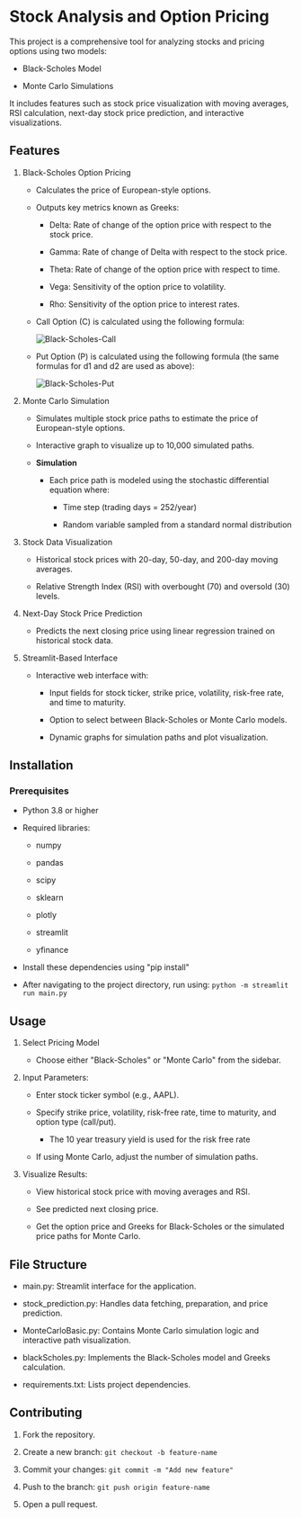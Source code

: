 # Stock Analysis and Option Pricing

This project is a comprehensive tool for analyzing stocks and pricing options using two models:

- Black-Scholes Model

- Monte Carlo Simulations

It includes features such as stock price visualization with moving averages, RSI calculation, next-day stock price prediction, and interactive visualizations.

## Features

1. Black-Scholes Option Pricing

    - Calculates the price of European-style options.
  
    - Outputs key metrics known as Greeks:
  
      - Delta: Rate of change of the option price with respect to the stock price.
  
      - Gamma: Rate of change of Delta with respect to the stock price.
  
      - Theta: Rate of change of the option price with respect to time.
  
      - Vega: Sensitivity of the option price to volatility.
  
      - Rho: Sensitivity of the option price to interest rates.
     
    - Call Option (C) is calculated using the following formula:
  
      
       ![Black-Scholes-Call](https://miro.medium.com/max/904/1*82ZaRKWa3gUCCdTrZGeUlQ.png)


    - Put Option (P) is calculated using the following formula (the same formulas for d1 and d2 are used as above):


      ![Black-Scholes-Put](https://github.com/TFSM00/Black-Scholes-Calculator/raw/main/put-formula.jpg)


2. Monte Carlo Simulation

     - Simulates multiple stock price paths to estimate the price of European-style options.
     
     - Interactive graph to visualize up to 10,000 simulated paths.
  
     - **Simulation**
  
         - Each price path is modeled using the stochastic differential equation where:
           
            - Time step (trading days = 252/year)
  
           - Random variable sampled from a standard normal distribution
          

3. Stock Data Visualization

   - Historical stock prices with 20-day, 50-day, and 200-day moving averages.
   
   - Relative Strength Index (RSI) with overbought (70) and oversold (30) levels.


4. Next-Day Stock Price Prediction

   - Predicts the next closing price using linear regression trained on historical stock data.


5. Streamlit-Based Interface

   - Interactive web interface with:

       - Input fields for stock ticker, strike price, volatility, risk-free rate, and time to maturity.
       
       - Option to select between Black-Scholes or Monte Carlo models.
       
       - Dynamic graphs for simulation paths and plot visualization.
    

## Installation

### Prerequisites

  - Python 3.8 or higher

  - Required libraries:

      - numpy

      - pandas

      - scipy

      - sklearn

      - plotly

      - streamlit

      - yfinance
   
  - Install these dependencies using "pip install"

  - After navigating to the project directory, run using: `python -m streamlit run main.py`


## Usage

1. Select Pricing Model

   - Choose either "Black-Scholes" or "Monte Carlo" from the sidebar.

2. Input Parameters:

   - Enter stock ticker symbol (e.g., AAPL).
  
   - Specify strike price, volatility, risk-free rate, time to maturity, and option type (call/put).
  
       - The 10 year treasury yield is used for the risk free rate
    
   - If using Monte Carlo, adjust the number of simulation paths.

3. Visualize Results:

   - View historical stock price with moving averages and RSI.
  
   - See predicted next closing price.
  
   - Get the option price and Greeks for Black-Scholes or the simulated price paths for Monte Carlo.


## File Structure

  - main.py: Streamlit interface for the application.

  - stock_prediction.py: Handles data fetching, preparation, and price prediction.

  - MonteCarloBasic.py: Contains Monte Carlo simulation logic and interactive path visualization.

  - blackScholes.py: Implements the Black-Scholes model and Greeks calculation.

  - requirements.txt: Lists project dependencies.

## Contributing

1. Fork the repository.

2. Create a new branch: `git checkout -b feature-name`

3. Commit your changes: `git commit -m "Add new feature"`

4. Push to the branch: `git push origin feature-name`

5. Open a pull request.
